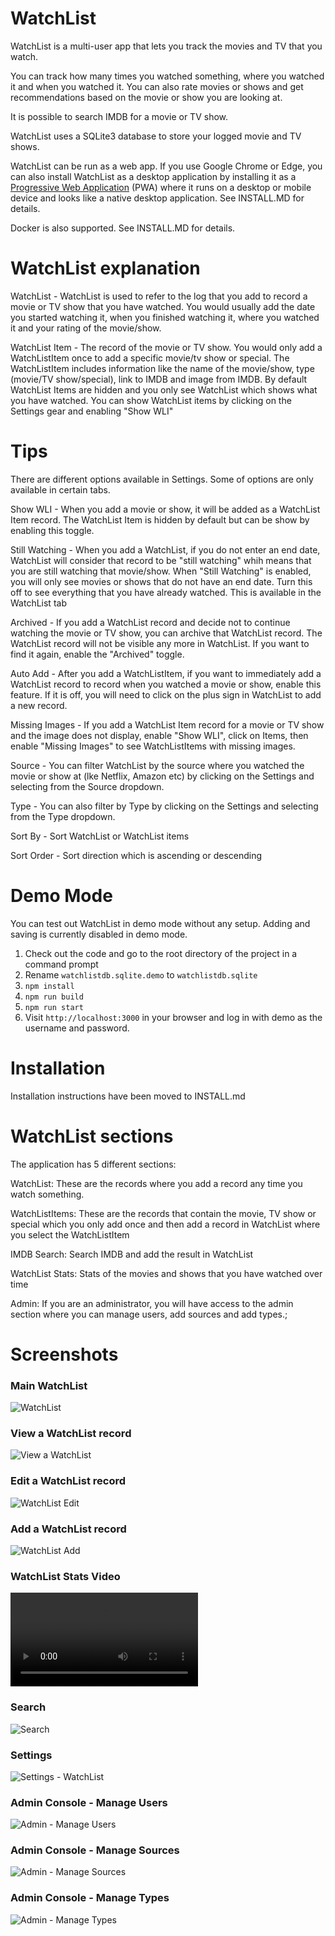 # WatchList
WatchList is a multi-user app that lets you track the movies and TV that you watch.

You can track how many times you watched something, where you watched it and when you watched it. You can also rate movies or shows and get recommendations based on the movie or show you are looking at.

It is possible to search IMDB for a movie or TV show.

WatchList uses a SQLite3 database to store your logged movie and TV shows.

WatchList can be run as a web app. If you use Google Chrome or Edge, you can also install WatchList as a desktop application by installing it as a [Progressive Web Application](https://developer.mozilla.org/en-US/docs/Web/Progressive_web_apps) (PWA) where it runs on a desktop or mobile device and looks like a native desktop application. See INSTALL.MD for details.

Docker is also supported. See INSTALL.MD for details.

# WatchList explanation

WatchList - WatchList is used to refer to the log that you add to record a movie or TV show that you have watched. You would usually add the date you started watching it, when you finished watching it, where you watched it and your rating of the movie/show.

WatchList Item - The record of the movie or TV show. You would only add a WatchListItem once to add a specific movie/tv show or special. The WatchListItem includes information like the name of the movie/show, type (movie/TV show/special), link to IMDB and image from IMDB. By default WatchList Items are hidden and you only see WatchList which shows what you have watched. You can show WatchList items by clicking on the Settings gear and enabling "Show WLI"

# Tips
There are different options available in Settings. Some of options are only available in certain tabs.

Show WLI - When you add a movie or show, it will be added as a WatchList Item record. The WatchList Item is hidden by default but can be show by enabling this toggle.

Still Watching - When you add a WatchList, if you do not enter an end date, WatchList will consider that record to be "still watching" whih means that you are still watching that movie/show. When "Still Watching" is enabled, you will only see movies or shows that do not have an end date. Turn this off to see everything that you have already watched. This is available in the WatchList tab

Archived - If you add a WatchList record and decide not to continue watching the movie or TV show, you can archive that WatchList record. The WatchList record will not be visible any more in WatchList. If you want to find it again, enable the "Archived" toggle.

Auto Add - After you add a WatchListItem, if you want to immediately add a WatchList record to record when you watched a movie or show, enable this feature. If it is off, you will need to click on the plus sign in WatchList to add a new record.

Missing Images - If you add a WatchList Item record for a movie or TV show and the image does not display, enable "Show WLI", click on Items, then enable "Missing Images" to see WatchListItems with missing images.

Source - You can filter WatchList by the source where you watched the movie or show at (lke Netflix, Amazon etc) by clicking on the Settings and selecting from the Source dropdown.

Type - You can also filter by Type by clicking on the Settings and selecting from the Type dropdown.

Sort By - Sort WatchList or WatchList items

Sort Order - Sort direction which is ascending or descending

# Demo Mode
You can test out WatchList in demo mode without any setup. Adding and saving is currently disabled in demo mode.

1. Check out the code and go to the root directory of the project in a command prompt
1. Rename `watchlistdb.sqlite.demo` to `watchlistdb.sqlite`
1. `npm install`
1. `npm run build`
1. `npm run start`
1. Visit `http://localhost:3000` in your browser and log in with demo as the username and password.

# Installation
Installation instructions have been moved to INSTALL.md

# WatchList sections
The application has 5 different sections:

WatchList: These are the records where you add a record any time you watch something.

WatchListItems: These are the records that contain the movie, TV show or special which you only add once and then add a record in WatchList where you select the WatchListItem

IMDB Search: Search IMDB and add the result in WatchList

WatchList Stats: Stats of the movies and shows that you have watched over time

Admin: If you are an administrator, you will have access to the admin section where you can manage users, add sources and add types.;


# Screenshots
### Main WatchList
![WatchList](https://github.com/SegiH/WatchList-NextJS/blob/main/screenshots/Watchlist.png?raw=true)

### View a WatchList record
![View a WatchList](https://github.com/SegiH/WatchList-NextJS/blob/main/screenshots/WatchList-ViewItem.png?raw=true)

### Edit a WatchList record
![WatchList Edit](https://github.com/SegiH/WatchList-NextJS/blob/main/screenshots/WatchList-EditItem.png?raw=true)

### Add a WatchList record
![WatchList Add](https://github.com/SegiH/WatchList-NextJS/blob/main/screenshots/WatchList-AddItem.png?raw=true)

### WatchList Stats Video
![WatchList Stats Video](https://github.com/SegiH/WatchList/blob/main/screenshots/WatchListStats.mp4?raw=true)

### Search
![Search](https://github.com/SegiH/WatchList-NextJS/blob/main/screenshots/Search.png?raw=true)

### Settings
![Settings - WatchList](https://github.com/SegiH/WatchList-NextJS/blob/main/screenshots/Settings-WatchList.png?raw=true)

### Admin Console - Manage Users
![Admin - Manage Users](https://github.com/SegiH/WatchList-NextJS/blob/main/screenshots/Admin-ManageUsers.png?raw=true)

### Admin Console - Manage Sources
![Admin - Manage Sources](https://github.com/SegiH/WatchList-NextJS/blob/main/screenshots/Admin-ManageSources.png?raw=true)

### Admin Console - Manage Types
![Admin - Manage Types](https://github.com/SegiH/WatchList-NextJS/blob/main/screenshots/Admin-ManageTypes.png?raw=true)
